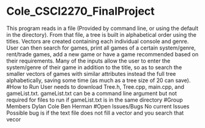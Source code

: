 # Cole_CSCI2270_FinalProject
This program reads in a file (Provided by command line, or using the default in the directory).  From that file, a tree is built in alphabetical order using the titles.  Vectors are created containing each individual console and genre.  User can then search for games, print all games of a certain system/genre, rent/trade games, add a new game or have a game recommended based on their requirements.  Many of the inputs allow the user to enter the system/genre of their game in addition to the title, so as to search the smaller vectors of games with similar attributes instead the full tree alphabetically, saving some time (as much as a tree size of 20 can save). 
#How to Run
User needs to download Tree.h, Tree.cpp, main.cpp, and gameList.txt.  gameList.txt can be a command line argument but not required for files to run if gameList.txt is in the same directory
#Group Members
Dylan Cole
Ben Herman
#Open Issues/Bugs
No current Issues
Possible bug is if the text file does not fill a vector and you search that vecor
